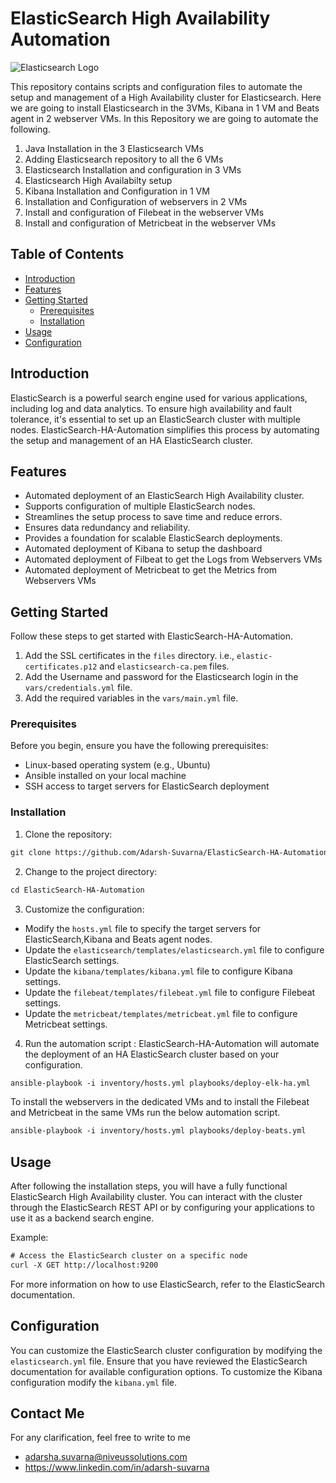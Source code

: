 # ElasticSearch High Availability Automation

![Elasticsearch Logo](https://play.vidyard.com/Gfs339uMBi1CVavZEjXVZ8.jpg)

This repository contains scripts and configuration files to automate the setup and management of a High Availability cluster for Elasticsearch. Here we are going to install Elasticsearch in the 3VMs, Kibana in 1 VM and Beats agent in 2 webserver VMs. In this Repository we are going to automate the following.
1. Java Installation in the 3 Elasticsearch VMs
2. Adding Elasticsearch repository to all the 6 VMs
3. Elasticsearch Installation and configuration in 3 VMs
4. Elasticsearch High Availabilty setup
5. Kibana Installation and Configuration in 1 VM
6. Installation and Configuration of webservers in 2 VMs
7. Install and configuration of Filebeat in the webserver VMs
8. Install and configuration of Metricbeat in the webserver VMs

## Table of Contents

- [Introduction](#introduction)
- [Features](#features)
- [Getting Started](#getting-started)
  - [Prerequisites](#prerequisites)
  - [Installation](#installation)
- [Usage](#usage)
- [Configuration](#configuration)

## Introduction

ElasticSearch is a powerful search engine used for various applications, including log and data analytics. To ensure high availability and fault tolerance, it's essential to set up an ElasticSearch cluster with multiple nodes. ElasticSearch-HA-Automation simplifies this process by automating the setup and management of an HA ElasticSearch cluster.

## Features

- Automated deployment of an ElasticSearch High Availability cluster.
- Supports configuration of multiple ElasticSearch nodes.
- Streamlines the setup process to save time and reduce errors.
- Ensures data redundancy and reliability.
- Provides a foundation for scalable ElasticSearch deployments.
- Automated deployment of Kibana to setup the dashboard
- Automated deployment of Filbeat to get the Logs from Webservers VMs
- Automated deployment of Metricbeat to get the Metrics from Webservers VMs

## Getting Started

Follow these steps to get started with ElasticSearch-HA-Automation.

1. Add the SSL certificates in the ```files``` directory. i.e., ```elastic-certificates.p12``` and ```elasticsearch-ca.pem``` files.
2. Add the Username and password for the Elasticsearch login in the ```vars/credentials.yml``` file.
3. Add the required variables in the ```vars/main.yml``` file.

### Prerequisites

Before you begin, ensure you have the following prerequisites:

- Linux-based operating system (e.g., Ubuntu)
- Ansible installed on your local machine
- SSH access to target servers for ElasticSearch deployment

### Installation

1. Clone the repository:

```diff
git clone https://github.com/Adarsh-Suvarna/ElasticSearch-HA-Automation.git
```

2. Change to the project directory:

```diff
cd ElasticSearch-HA-Automation
```

3. Customize the configuration:

- Modify the ```hosts.yml``` file to specify the target servers for ElasticSearch,Kibana and Beats agent nodes.
- Update the ```elasticsearch/templates/elasticsearch.yml``` file to configure ElasticSearch settings.
- Update the ```kibana/templates/kibana.yml``` file to configure Kibana settings.
- Update the ```filebeat/templates/filebeat.yml``` file to configure Filebeat settings.
- Update the ```metricbeat/templates/metricbeat.yml``` file to configure Metricbeat settings.

4. Run the automation script :
ElasticSearch-HA-Automation will automate the deployment of an HA ElasticSearch cluster based on your configuration.
```diff
ansible-playbook -i inventory/hosts.yml playbooks/deploy-elk-ha.yml
```
To install the webservers in the dedicated VMs and to install the Filebeat and Metricbeat in the same VMs run the below automation script.
```diff
ansible-playbook -i inventory/hosts.yml playbooks/deploy-beats.yml
```

## Usage
After following the installation steps, you will have a fully functional ElasticSearch High Availability cluster. You can interact with the cluster through the ElasticSearch REST API or by configuring your applications to use it as a backend search engine.

Example:

```diff
# Access the ElasticSearch cluster on a specific node
curl -X GET http://localhost:9200
```
For more information on how to use ElasticSearch, refer to the ElasticSearch documentation.

## Configuration
You can customize the ElasticSearch cluster configuration by modifying the ```elasticsearch.yml``` file. Ensure that you have reviewed the ElasticSearch documentation for available configuration options. To customize the Kibana configuration modify the ```kibana.yml``` file.

## Contact Me

For any clarification, feel free to write to me 
- adarsha.suvarna@niveussolutions.com
- https://www.linkedin.com/in/adarsh-suvarna